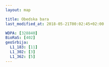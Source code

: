 ```yaml
---
layout: map

title: Obedska bara
last_modified_at: 2018-05-21T00:02:45+02:00

WDPA: [328840]
BioRaS: [402]
geoSrbija:
  L1_183: [11]
  L1_302: [3]
  L1_362: [5]
---
```

